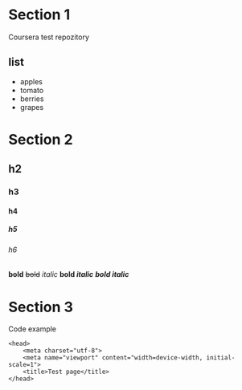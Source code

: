 # Section 1
Coursera test repozitory

## list
- apples
- tomato
- berries
- grapes

# Section 2
## h2
### h3
#### h4 
##### h5
###### h6

**bold** 
~~bold~~
*italic*
**bold _italic_**
***bold italic***

# Section 3
Code example
```
<head>
	<meta charset="utf-8">
	<meta name="viewport" content="width=device-width, initial-scale=1">
	<title>Test page</title>
</head>
```
